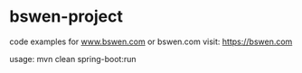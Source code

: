 # bswen-project
code examples for www.bswen.com or bswen.com 
visit: https://bswen.com

usage:
mvn clean spring-boot:run
